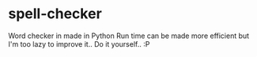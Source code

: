 # spell-checker
Word checker in made in Python
Run time can be made more efficient but I'm too lazy to improve it..
Do it yourself.. :P
